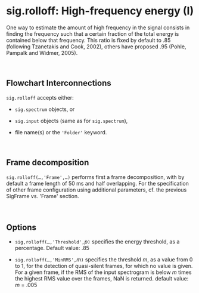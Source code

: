 # sig.rolloff: High-frequency energy (I) #

One way to estimate the amount of high frequency in the signal consists in finding the frequency such that a certain fraction of the total energy is contained below that frequency. This ratio is fixed by default to .85 (following Tzanetakis and Cook, 2002), others have proposed .95 (Pohle, Pampalk and Widmer, 2005).

<br>
<h2>Flowchart Interconnections</h2>

<code>sig.rolloff</code> accepts either:<br>
<ul><li><code>sig.spectrum</code> objects, or<p>
</li><li><code>sig.input</code> objects (same as for <code>sig.spectrum</code>),<p>
</li><li>file name(s) or the <code>'Folder'</code> keyword.</li></ul>

<br>
<h2>Frame decomposition</h2>

<code>sig.rolloff(…,'Frame',…)</code> performs first a frame decomposition, with by default a frame length of 50 ms and half overlapping. For the specification of other frame configuration using additional parameters, cf. the previous SigFrame vs. 'Frame' section.<br>
<br>
<br>
<h2>Options</h2>

<ul><li><code>sig,rolloff(…,'Threshold',</code><i>p</i><code>)</code> specifies the energy threshold, as a percentage. Default value: .85<p>
</li><li><code>sig.rolloff(…,'MinRMS',</code><i>m</i><code>)</code> specifies the threshold <i>m</i>, as a value from 0 to 1, for the detection of quasi-silent frames, for which no value is given. For a given frame, if the RMS of the input spectrogram is below <i>m</i> times the highest RMS value over the frames, NaN is returned. default value: <i>m</i> = .005